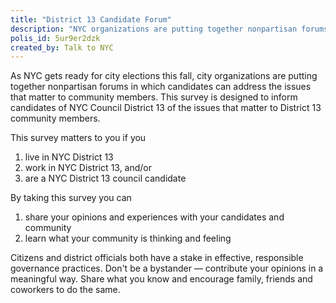 ```yaml
---
title: "District 13 Candidate Forum"
description: "NYC organizations are putting together nonpartisan forums in which candidates can address the issues that matter to community members. This survey is designed to inform candidates of NYC Council District 13 of the issues that matter to District 13 community members."
polis_id: 5ur9er2dzk
created_by: Talk to NYC
---
```

As NYC gets ready for city elections this fall, city organizations are putting together nonpartisan forums in which candidates can address the issues that matter to community members. This survey is designed to inform candidates of NYC Council District 13 of the issues that matter to District 13 community members.

This survey matters to you if you

1. live in NYC District 13
1. work in NYC District 13, and/or
1. are a NYC District 13 council candidate

By taking this survey you can

1. share your opinions and experiences with your candidates and community
1. learn what your community is thinking and feeling

Citizens and district officials both have a stake in effective, responsible governance practices. Don't be a bystander — contribute your opinions in a meaningful way. Share what you know and encourage family, friends and coworkers to do the same.
